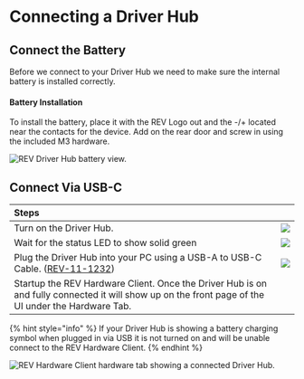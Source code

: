 # Connecting a Driver Hub

## Connect the Battery

Before we connect to your Driver Hub we need to make sure the internal battery is installed correctly. 

#### Battery Installation

To install the battery, place it with the REV Logo out and the -/+ located near the contacts for the device. Add on the rear door and screw in using the included M3 hardware.

![REV Driver Hub battery view.](../.gitbook/assets/battery-install%20%281%29.png)

## Connect Via USB-C

| Steps |  |
| :--- | :--- |
| Turn on the Driver Hub. | ![](../.gitbook/assets/dh-bottom-ports-power%20%281%29.png)  |
| Wait for the status LED to show solid green | ![](../.gitbook/assets/dh-bottom-ports-led.png)  |
| Plug the Driver Hub into your PC using a USB-A to USB-C Cable. \([REV-11-1232](https://www.revrobotics.com/rev-11-1232/)\) | ![](../.gitbook/assets/dh-bottom-ports-usbc%20%281%29.png)  |
| Startup the REV Hardware Client. Once the Driver Hub is on and fully connected it will show up on the front page of the UI under the Hardware Tab. |   |

{% hint style="info" %}
If your Driver Hub is showing a battery charging symbol when plugged in via USB it is not turned on and will be unable connect to the REV Hardware Client. 
{% endhint %}

![REV Hardware Client hardware tab showing a connected Driver Hub.](../.gitbook/assets/dh-rhc-connect.png)

## 

